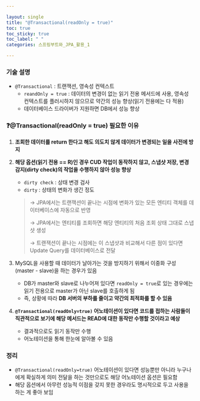 ```yaml
---

layout: single
title: "@Transactional(readOnly = true)"
toc: true
toc_sticky: true
toc_label: " "
categories: 스프링부트와_JPA_활용_1

---
```


### 기술 설명

- `@Transactional` : 트랜잭션, 영속성 컨텍스트
    - `reandOnly = true` : 데이터의 변경이 없는 읽기 전용 메서드에 사용, 영속성 컨텍스트를 플러시하지 않으므로 약간의 성능 향상(읽기 전용에는 다 적용)
    - 데이터베이스 드라이버가 지원하면 DB에서 성능 향상

### ❓@Transactional(readOnly = true) 필요한 이유

1. **조회한 데이터를 return 한다고 해도 의도치 않게 데이터가 변경되는 일을 사전에 방지**
2. **해당 옵션(읽기 전용 == R)인 경우 CUD 작업이 동작하지 않고, 스냅샷 저장, 변경 감지(dirty check)의 작업을 수행하지 않아 성능 향상**
    - `dirty check` : 상태 변경 검사
    - `dirty` : 상태의 변화가 생긴 정도
    
    > → JPA에서는 트랜잭션이 끝나는 시점에 변화가 있는 모든 엔티티 객체를 데이터베이스에 자동으로 반영
    > 
    > 
    > → JPA에서는 엔티티를 조회하면 해당 엔티티의 처음 조회 상태 그대로 스냅샷 생성
    > 
    > → 트랜잭션이 끝나는 시점에는 이 스냅샷과 비교해서 다른 점이 있다면 Update Query를 데이터베이스로 전달
    > 
3. MySQL을 사용할 때 데이터가 날아가는 것을 방지하기 위해서 이중화 구성(master - slave)을 하는 경우가 있음
    - DB가 master와 slave로 나누어져 있다면 `readOnly = true`로 있는 경우에는 읽기 전용으로 master가 아닌 slave를 호출하게 됨
    - 즉, 상황에 따라 **DB 서버의 부하를 줄이고 약간의 최적화를 할 수 있음**
4. **`@Transactional(readOnly=true)` 어노테이션이 있다면 코드를 접하는 사람들이 직관적으로 보기에 해당 메서드는 READ에 대한 동작만 수행할 것이라고 예상**
    - 결과적으로도 읽기 동작만 수행
    - 어노테이션을 통해 한눈에 알아볼 수 있음

### 정리

- `@Transactional(readOnly=true)` 어노테이션이 있다면 성능뿐만 아니라 누구나에게 확실하게 의미 전달을 하는 것만으로도 해당 어노테이션 옵션은 필요함
- 해당 옵션에서 아무런 성능적 이점을 갖지 못한 경우라도 명시적으로 두고 사용을 하는 게 좋아 보임

    
